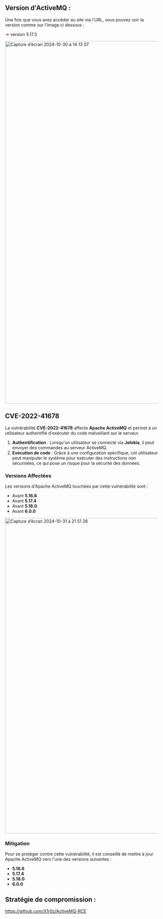 ## Version d'ActiveMQ :

Une fois que vous avez accèder au site via l'URL, vous pouvez voir la version comme sur l'image ci dessous :

→ version 5.17.3

<img width="1192" alt="Capture d’écran 2024-10-30 à 14 13 07" src="https://github.com/user-attachments/assets/cb6d8565-ff1e-4488-8771-db7f0266afbd">



## CVE-2022-41678 

La vulnérabilité **CVE-2022-41678** affecte **Apache ActiveMQ** et permet à un utilisateur authentifié d'exécuter du code malveillant sur le serveur. 

1. **Authentification** : Lorsqu'un utilisateur se connecte via **Jolokia**, il peut envoyer des commandes au serveur ActiveMQ.
2. **Exécution de code** : Grâce à une configuration spécifique, cet utilisateur peut manipuler le système pour exécuter des instructions non sécurisées, ce qui pose un risque pour la sécurité des données.

### Versions Affectées

Les versions d'Apache ActiveMQ touchées par cette vulnérabilité sont :
- Avant **5.16.6**
- Avant **5.17.4**
- Avant **5.18.0**
- Avant **6.0.0**

  

<img width="1038" alt="Capture d’écran 2024-10-31 à 21 51 26" src="https://github.com/user-attachments/assets/d2780e24-21f2-44d2-99af-b7208a1471a1">



### Mitigation

Pour se protéger contre cette vulnérabilité, il est conseillé de mettre à jour Apache ActiveMQ vers l'une des versions suivantes :
- **5.16.6**
- **5.17.4**
- **5.18.0**
- **6.0.0**

## Stratégie de compromission :

https://github.com/X1r0z/ActiveMQ-RCE

